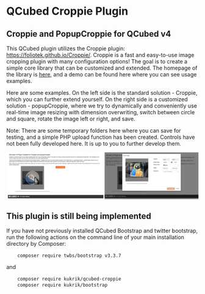 # QCubed Croppie Plugin

## Croppie and PopupCroppie for QCubed v4


This QCubed plugin utilizes the Croppie plugin: https://foliotek.github.io/Croppie/. Croppie is a fast and easy-to-use image cropping plugin with many configuration options! The goal is to create a simple 
core library that can be customized and extended. The homepage of the library is <a href="https://foliotek.github.io/Croppie/">here</a>, 
and a demo can be found here where you can see usage examples.

Here are some examples. On the left side is the standard solution - Croppie, which you can further extend yourself. 
On the right side is a customized solution - popupCroppie, where we try to dynamically and conveniently use real-time 
image resizing with dimension overwriting, switch between circle and square, rotate the image left or right, and save.

Note: There are some temporary folders here where you can save for testing, and a simple PHP upload function has been created. 
Controls have not been fully developed here. It is up to you to further develop them.

![Image of kukrik](screenshot/croppie_screenhot.png?raw=true)

## This plugin is still being implemented

If you have not previously installed QCubed Bootstrap and twitter bootstrap, run the following actions on the command 
line of your main installation directory by Composer:
```
    composer require twbs/bootstrap v3.3.7
```
and

```
    composer require kukrik/qcubed-croppie
    composer require kukrik/bootstrap
```

